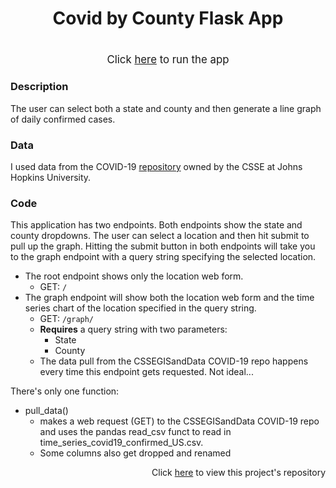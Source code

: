 <h1>
    <p align="center">Covid by County Flask App</p>
</h1>

<h1></h1>

<p align="center"> <big>Click <a href="https://covid-by-county.herokuapp.com" target = "_blank">here</a> to run the app</big> </p>

### Description
The user can select both a state and county and then generate a line graph of daily confirmed cases. 

### Data

I used data from the COVID-19 [repository](https://github.com/CSSEGISandData/COVID-19) owned by the CSSE at Johns Hopkins University.

### Code

This application has two endpoints. Both endpoints show the state and county dropdowns. The user can select a location and then hit submit to pull up the graph. Hitting the submit button in both endpoints will take you to the graph endpoint with a query string specifying the selected location.

* The root endpoint shows only the location web form.
  * GET: ``` / ```
* The graph endpoint will show both the location web form and the time series chart of the location specified in the query string.
  * GET: ``` /graph/ ```
  * **Requires** a query string with two parameters:
    * State
    * County
  * The data pull from the CSSEGISandData COVID-19 repo happens every time this endpoint gets requested. Not ideal...  

There's only one function:

* pull_data()
  * makes a web request (GET) to the CSSEGISandData COVID-19 repo and uses the pandas read_csv funct to read in time_series_covid19_confirmed_US.csv. 
  * Some columns also get dropped and renamed

<p align="right">Click <a href="https://github.com/bhyman67/Covid-by-County">here</a> to view this project's repository<p>